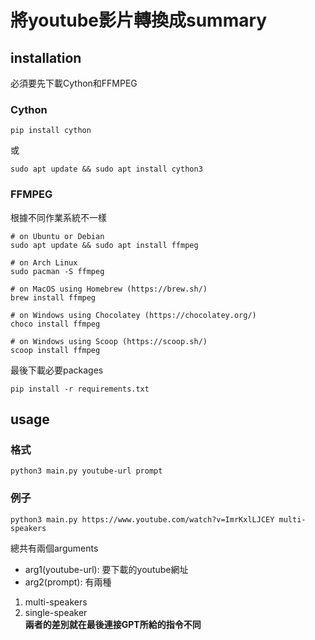 # 將youtube影片轉換成summary

## installation
必須要先下載Cython和FFMPEG

### Cython
```
pip install cython
```
或
```
sudo apt update && sudo apt install cython3
```
### FFMPEG
根據不同作業系統不一樣
```
# on Ubuntu or Debian
sudo apt update && sudo apt install ffmpeg

# on Arch Linux
sudo pacman -S ffmpeg

# on MacOS using Homebrew (https://brew.sh/)
brew install ffmpeg

# on Windows using Chocolatey (https://chocolatey.org/)
choco install ffmpeg

# on Windows using Scoop (https://scoop.sh/)
scoop install ffmpeg
```
最後下載必要packages
```
pip install -r requirements.txt
```
## usage
### 格式
```
python3 main.py youtube-url prompt
```
### 例子
```
python3 main.py https://www.youtube.com/watch?v=ImrKxlLJCEY multi-speakers
```
總共有兩個arguments
* arg1(youtube-url): 要下載的youtube網址
* arg2(prompt): 有兩種
1. multi-speakers
2. single-speaker \
**兩者的差別就在最後連接GPT所給的指令不同**
